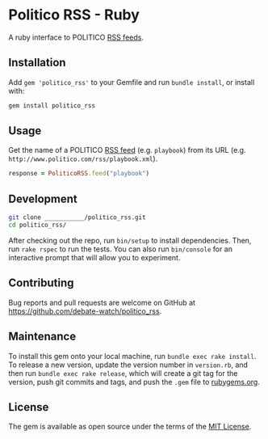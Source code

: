 # Politico RSS - Ruby

A ruby interface to POLITICO [RSS feeds](http://www.politico.com/rss).

## Installation

Add `gem 'politico_rss'` to your Gemfile and run `bundle install`, or install with:

```` sh
gem install politico_rss
````

## Usage

Get the name of a POLITICO [RSS feed](http://www.politico.com/rss) (e.g. `playbook`) from its URL (e.g. `http://www.politico.com/rss/playbook.xml`).

```` rb
response = PoliticoRSS.feed("playbook")
````

## Development

```` sh
git clone ___________/politico_rss.git
cd politico_rss/
````

After checking out the repo, run `bin/setup` to install dependencies. Then, run `rake rspec` to run the tests. You can also run `bin/console` for an interactive prompt that will allow you to experiment.

## Contributing

Bug reports and pull requests are welcome on GitHub at https://github.com/debate-watch/politico_rss.

## Maintenance

To install this gem onto your local machine, run `bundle exec rake install`. To release a new version, update the version number in `version.rb`, and then run `bundle exec rake release`, which will create a git tag for the version, push git commits and tags, and push the `.gem` file to [rubygems.org](https://rubygems.org).

## License

The gem is available as open source under the terms of the [MIT License](http://opensource.org/licenses/MIT).
